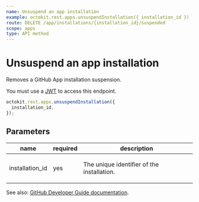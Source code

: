 ```yaml
---
name: Unsuspend an app installation
example: octokit.rest.apps.unsuspendInstallation({ installation_id })
route: DELETE /app/installations/{installation_id}/suspended
scope: apps
type: API method
---
```


# Unsuspend an app installation

Removes a GitHub App installation suspension.

You must use a [JWT](https://docs.github.com/apps/building-github-apps/authenticating-with-github-apps/#authenticating-as-a-github-app) to access this endpoint.

```js
octokit.rest.apps.unsuspendInstallation({
  installation_id,
});
```

## Parameters

<table>
  <thead>
    <tr>
      <th>name</th>
      <th>required</th>
      <th>description</th>
    </tr>
  </thead>
  <tbody>
    <tr><td>installation_id</td><td>yes</td><td>

The unique identifier of the installation.

</td></tr>
  </tbody>
</table>

See also: [GitHub Developer Guide documentation](https://docs.github.com/rest/reference/apps#unsuspend-an-app-installation).
